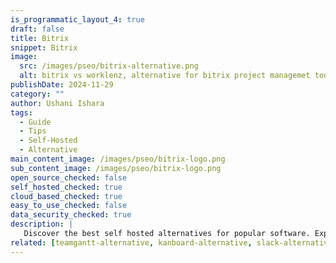 ```yaml
---
is_programmatic_layout_4: true
draft: false
title: Bitrix
snippet: Bitrix
image:
  src: /images/pseo/bitrix-alternative.png
  alt: bitrix vs worklenz, alternative for bitrix project managemet tool, task management, resource management, productivity, self-hosted
publishDate: 2024-11-29
category: ""
author: Ushani Ishara
tags:
  - Guide
  - Tips
  - Self-Hosted
  - Alternative
main_content_image: /images/pseo/bitrix-logo.png
sub_content_image: /images/pseo/bitrix-logo.png
open_source_checked: false
self_hosted_checked: true
cloud_based_checked: true
easy_to_use_checked: false
data_security_checked: true
description: |
   Discover the best self hosted alternatives for popular software. Explore our comprehensive guides and find the perfect solution for your needs today.
related: [teamgantt-alternative, kanboard-alternative, slack-alternative, mondaycom-alternative]
---
```

